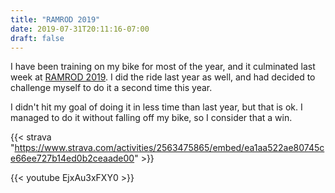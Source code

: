 ```yaml
---
title: "RAMROD 2019"
date: 2019-07-31T20:11:16-07:00
draft: false
---
```


I have been training on my bike for most of the year, and it culminated last week at [RAMROD 2019](http://www.redmondcyclingclub.org/RAMROD/RAMROD.html). I did the ride last year as well, and had decided to challenge myself to do it a second time this year.

<!--more-->

I didn't hit my goal of doing it in less time than last year, but that is ok. I managed to do it without falling off my bike, so I consider that a win.

{{< strava "https://www.strava.com/activities/2563475865/embed/ea1aa522ae80745ce66ee727b14ed0b2ceaade00" >}}

{{< youtube EjxAu3xFXY0 >}}
